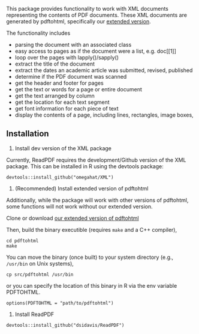 This package provides functionality to work with XML documents 
representing the contents of PDF documents.
These XML documents are generated by pdftohtml, specifically 
our [extended version](https://github.com/dsidavis/pdftohtml).

The functionality includes
+ parsing the document with an associated class
+ easy access to pages as if the document were a list, e.g. doc[[1]]
+ loop over the pages with lapply()/sapply()
+ extract the title of the document
+ extract the dates an academic article was submitted, revised, published
+ determine if the PDF  document was scanned
+ get the header and footer for pages
+ get the text or words for a page or entire document
+ get the text arranged by column
+ get the location for each text segment
+ get font information for each piece of text
+ display the contents of a page, including lines, rectangles, image boxes, 

## Installation

1. Install dev version of the XML package

Currently, ReadPDF requires the development/Github version of the XML
package. This can be installed in R using the devtools package:

```
devtools::install_github("omegahat/XML")
```

1. (Recommended) Install extended version of pdftohtml

Additionally, while the package will work with other versions of
pdftohtml, some functions will not work without our extended
version.

Clone or download [our extended version of pdftohtml](https://github.com/dsidavis/pdftohtml)

Then, build the binary executible (requires `make` and a C++ compiler),

```
cd pdftohtml
make
```

You can move the binary (once built) to your system directory (e.g., `/usr/bin` on Unix
systems),

```
cp src/pdftohtml /usr/bin
```

or you can specify the location of this binary in R via the
env variable PDFTOHTML.

```{r}
options(PDFTOHTML = "path/to/pdftohtml")
```

1. Install ReadPDF

```
devtools::install_github("dsidavis/ReadPDF")
```

